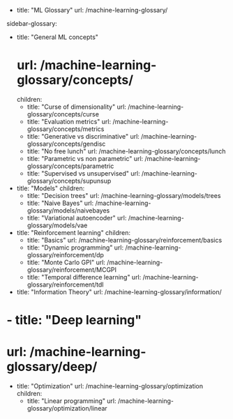   - title: "ML Glossary"
    url: /machine-learning-glossary/
    
sidebar-glossary:
  - title: "General ML concepts"
    # url: /machine-learning-glossary/concepts/
    children:
      - title: "Curse of dimensionality"
        url: /machine-learning-glossary/concepts/curse
      - title: "Evaluation metrics"
        url: /machine-learning-glossary/concepts/metrics
      - title: "Generative vs discriminative"
        url:  /machine-learning-glossary/concepts/gendisc
      - title: "No free lunch"
        url:  /machine-learning-glossary/concepts/lunch
      - title: "Parametric vs non parametric"
        url:  /machine-learning-glossary/concepts/parametric
      - title: "Supervised vs unsupervised"
        url:  /machine-learning-glossary/concepts/supunsup
  - title: "Models"
    children:
      - title: "Decision trees"
        url: /machine-learning-glossary/models/trees
      - title: "Naive Bayes"
        url: /machine-learning-glossary/models/naivebayes
      - title: "Variational autoencoder"
        url: /machine-learning-glossary/models/vae
  - title: "Reinforcement learning"
    children:
      - title: "Basics"
        url: /machine-learning-glossary/reinforcement/basics
      - title: "Dynamic programming"
        url: /machine-learning-glossary/reinforcement/dp
      - title: "Monte Carlo GPI"
        url: /machine-learning-glossary/reinforcement/MCGPI
      - title: "Temporal difference learning"
        url: /machine-learning-glossary/reinforcement/tdl
  - title: "Information Theory"
    url: /machine-learning-glossary/information/
  # - title: "Deep learning"
  #   url: /machine-learning-glossary/deep/
  - title: "Optimization"
    url: /machine-learning-glossary/optimization
    children:
      - title: "Linear programming"
        url: /machine-learning-glossary/optimization/linear

